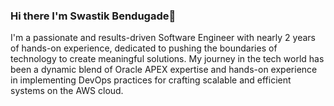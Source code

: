 ### Hi there I'm Swastik Bendugade👋

<!--
**SB321/SB321** is a ✨ _special_ ✨ repository because its `README.md` (this file) appears on your GitHub profile.

Here are some ideas to get you started:

- 🔭 I’m currently working on ...
- 🌱 I’m currently learning ...
- 👯 I’m looking to collaborate on ...
- 🤔 I’m looking for help with ...
- 💬 Ask me about ...
- 📫 How to reach me: ...
- 😄 Pronouns: ...
- ⚡ Fun fact: ...
-->


I'm a passionate and results-driven Software Engineer with nearly 2 years of hands-on experience, dedicated to pushing the boundaries of technology to create meaningful solutions. My journey in the tech world has been a dynamic blend of Oracle APEX expertise and hands-on experience in implementing DevOps practices for crafting scalable and efficient systems on the AWS cloud.
